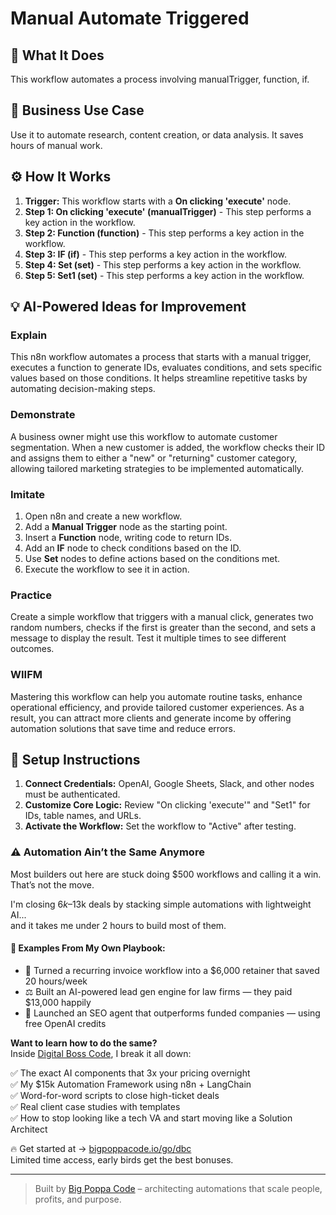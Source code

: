 # Manual Automate Triggered

## 🚀 What It Does
This workflow automates a process involving manualTrigger, function, if.

## 💼 Business Use Case
Use it to automate research, content creation, or data analysis. It saves hours of manual work.

## ⚙️ How It Works
1.  **Trigger:** This workflow starts with a **On clicking 'execute'** node.
2. **Step 1: On clicking 'execute' (manualTrigger)** - This step performs a key action in the workflow.
3. **Step 2: Function (function)** - This step performs a key action in the workflow.
4. **Step 3: IF (if)** - This step performs a key action in the workflow.
5. **Step 4: Set (set)** - This step performs a key action in the workflow.
6. **Step 5: Set1 (set)** - This step performs a key action in the workflow.

## 💡 AI-Powered Ideas for Improvement
### Explain
This n8n workflow automates a process that starts with a manual trigger, executes a function to generate IDs, evaluates conditions, and sets specific values based on those conditions. It helps streamline repetitive tasks by automating decision-making steps.

### Demonstrate
A business owner might use this workflow to automate customer segmentation. When a new customer is added, the workflow checks their ID and assigns them to either a "new" or "returning" customer category, allowing tailored marketing strategies to be implemented automatically.

### Imitate
1. Open n8n and create a new workflow.
2. Add a **Manual Trigger** node as the starting point.
3. Insert a **Function** node, writing code to return IDs.
4. Add an **IF** node to check conditions based on the ID.
5. Use **Set** nodes to define actions based on the conditions met.
6. Execute the workflow to see it in action.

### Practice
Create a simple workflow that triggers with a manual click, generates two random numbers, checks if the first is greater than the second, and sets a message to display the result. Test it multiple times to see different outcomes.

### WIIFM
Mastering this workflow can help you automate routine tasks, enhance operational efficiency, and provide tailored customer experiences. As a result, you can attract more clients and generate income by offering automation solutions that save time and reduce errors.

## 🔧 Setup Instructions
1. **Connect Credentials:** OpenAI, Google Sheets, Slack, and other nodes must be authenticated.
2. **Customize Core Logic:** Review "On clicking 'execute'" and "Set1" for IDs, table names, and URLs.
3. **Activate the Workflow:** Set the workflow to "Active" after testing.

### ⚠️ Automation Ain’t the Same Anymore

Most builders out here are stuck doing $500 workflows and calling it a win.  
That’s not the move.  

I'm closing $6k–$13k deals by stacking simple automations with lightweight AI...  
and it takes me under 2 hours to build most of them.

#### 🧠 Examples From My Own Playbook:
- 🔁 Turned a recurring invoice workflow into a $6,000 retainer that saved 20 hours/week  
- ⚖️ Built an AI-powered lead gen engine for law firms — they paid $13,000 happily  
- 🚀 Launched an SEO agent that outperforms funded companies — using free OpenAI credits  

**Want to learn how to do the same?**  
Inside [Digital Boss Code](https://bigpoppacode.io/go/dbc), I break it all down:

✅ The exact AI components that 3x your pricing overnight  
✅ My $15k Automation Framework using n8n + LangChain  
✅ Word-for-word scripts to close high-ticket deals  
✅ Real client case studies with templates  
✅ How to stop looking like a tech VA and start moving like a Solution Architect  

🔥 Get started at → [bigpoppacode.io/go/dbc](https://bigpoppacode.io/go/dbc)  
Limited time access, early birds get the best bonuses.

---
> Built by [Big Poppa Code](https://bigpoppacode.io) – architecting automations that scale people, profits, and purpose.
